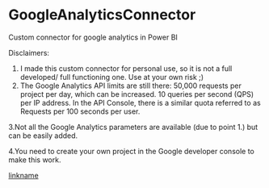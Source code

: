 # GoogleAnalyticsConnector
Custom connector for google analytics in Power BI


Disclaimers:

1. I made this custom connector for personal use, so it is not a full developed/ full functioning one. Use at your own risk ;)
2. The Google Analytics API limits are still there:
    50,000 requests per project per day, which can be increased. 10 queries per second (QPS) per IP address. In the API Console, there is a similar quota referred to as Requests per 100 seconds per user.

3.Not all the Google Analytics parameters are available (due to point 1.) but can be easily added.

4.You need to create your own project in the Google developer console to make this work.

[linkname](https://youtubevideourl)
